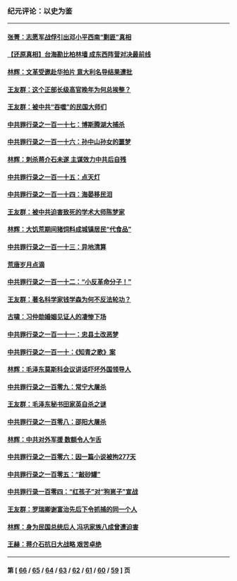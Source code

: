 ### 纪元评论：以史为鉴
---
#### [张菁：志愿军战俘引出邓小平西南“剿匪”真相](../../pages/nsc1028/n13950241.md) 
#### [【还原真相】台海勘比柏林墙 成东西阵营对决最前线](../../pages/nsc1028/n13948147.md) 
#### [林辉：文革受邀赴华拍片 意大利名导结果遭批](../../pages/nsc1028/n13945883.md) 
#### [王友群：这个正部长级高官晚年为何总挨整？](../../pages/nsc1028/n13943816.md) 
#### [王友群：被中共“吞噬”的民国大师们](../../pages/nsc1028/n13942620.md) 
#### [中共罪行录之一百一十七：博斯腾湖大捕杀](../../pages/nsc1028/n13939864.md) 
#### [中共罪行录之一百一十六：孙中山孙女的噩梦](../../pages/nsc1028/n13937214.md) 
#### [林辉：刺杀蒋介石未遂 主谋效力中共后自残](../../pages/nsc1028/n13935457.md) 
#### [中共罪行录之一百一十五：点天灯](../../pages/nsc1028/n13935336.md) 
#### [中共罪行录之一百一十四：海晏移民泪](../../pages/nsc1028/n13934634.md) 
#### [王友群：被中共迫害致死的学术大师陈梦家](../../pages/nsc1028/n13932885.md) 
#### [林辉：大饥荒期间猪饲料成城镇居民“代食品”](../../pages/nsc1028/n13933558.md) 
#### [中共罪行录之一百一十三：异地清算](../../pages/nsc1028/n13930716.md) 
#### [荒唐岁月点滴](../../pages/nsc1028/n13931451.md) 
#### [中共罪行录之一百一十二：“小反革命分子！”](../../pages/nsc1028/n13926295.md) 
#### [王友群：著名科学家钱学森为何不反法轮功？](../../pages/nsc1028/n13923607.md) 
#### [古啸：习仲勋婚姻见证人的凄惨下场](../../pages/nsc1028/n13923826.md) 
#### [中共罪行录之一百一十一：忠县土改恶梦](../../pages/nsc1028/n13923119.md) 
#### [中共罪行录之一百一十：《知青之歌》案](../../pages/nsc1028/n13920732.md) 
#### [林辉：毛泽东莫斯科会议讲话吓坏外国领导人](../../pages/nsc1028/n13917931.md) 
#### [中共罪行录之一百零九：常宁大屠杀](../../pages/nsc1028/n13917366.md) 
#### [王友群：毛泽东秘书田家英自杀之谜](../../pages/nsc1028/n13916918.md) 
#### [中共罪行录之一百零八：邵阳大屠杀](../../pages/nsc1028/n13916622.md) 
#### [林辉：中共对外军援 数额令人乍舌](../../pages/nsc1028/n13914615.md) 
#### [中共罪行录之一百零六：因一篇小说被拘277天](../../pages/nsc1028/n13913548.md) 
#### [中共罪行录之一百零五：“敲砂罐”](../../pages/nsc1028/n13912910.md) 
#### [中共罪行录一百零四：“红孩子”对“狗崽子”宣战](../../pages/nsc1028/n13908811.md) 
#### [王友群：罗瑞卿谢富治先后下令抓捕的同一个人](../../pages/nsc1028/n13907857.md) 
#### [林辉：身为民国总统后人 冯巩家族八成曾遭迫害](../../pages/nsc1028/n13907756.md) 
#### [王赫：蒋介石抗日大战略 艰苦卓绝](../../pages/nsc1028/n13904249.md) 

---
#### 第 [ [66](./66.md) / [65](./65.md) / [64](./64.md) / [63](./63.md) / [62](./62.md) / [61](./61.md) / [60](./60.md) / [59](./59.md) ] 页
